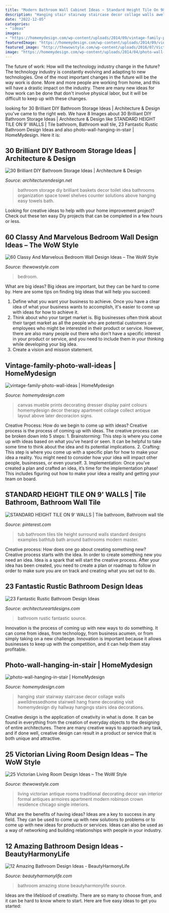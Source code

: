 ```yaml
---
title: "Modern Bathroom Wall Cabinet Ideas ~ Standard Height Tile On 9&#039; Walls"
description: "Hanging stair stairway staircase decor collage walls awelldressedhome stairwell hang frame decorating visit homemydesign diy hallway hangings stairs idea decorations"
date: "2022-12-05"
categories:
- "ideas"
images:
- "https://homemydesign.com/wp-content/uploads/2014/09/vintage-family-photo-wall-ideas.jpg"
featuredImage: "https://homemydesign.com/wp-content/uploads/2014/09/vintage-family-photo-wall-ideas.jpg"
featured_image: "http://thewowstyle.com/wp-content/uploads/2016/07/Victorian-Living-Room-Decorating-Ideas.jpg"
image: "https://homemydesign.com/wp-content/uploads/2014/04/photo-wall-hanging-in-stair.jpg"
---
```



The future of work: How will the technology industry change in the future?
The technology industry is constantly evolving and adapting to new technologies. One of the most important changes in the future will be the way work is done. More and more people are working from home, and this will have a drastic impact on the industry. There are many new ideas for how work can be done that don't involve physical labor, but it will be difficult to keep up with these changes.

	

		
looking for 30 Brilliant DIY Bathroom Storage Ideas | Architecture &amp; Design you've came to the right web. We have 8 Images about 30 Brilliant DIY Bathroom Storage Ideas | Architecture &amp; Design like STANDARD HEIGHT TILE ON 9&#039; WALLS | Tile bathroom, Bathroom wall tile, 23 Fantastic Rustic Bathroom Design Ideas and also photo-wall-hanging-in-stair | HomeMydesign. Here it is:
		
    
## 30 Brilliant DIY Bathroom Storage Ideas | Architecture &amp; Design

<img loading=lazy src="http://cdn.architecturendesign.net/wp-content/uploads/2014/08/diy-bathroom-storage-ideas-2.jpg" onerror="this.onerror=null;this.src='https://tse4.mm.bing.net/th?id=OIP.Q2RNy6xFFL_dVzWrGpe9MAHaLH&amp;pid=15.1';" alt="30 Brilliant DIY Bathroom Storage Ideas | Architecture &amp; Design">

_Source: architecturendesign.net_

>bathroom storage diy brilliant baskets decor toilet idea bathrooms organization space towel shelves counter solutions above hanging easy towels bath. 

	

Looking for creative ideas to help with your home improvement project? Check out these ten easy Diy projects that can be completed in a few hours or less.

    
## 60 Classy And Marvelous Bedroom Wall Design Ideas – The WoW Style

<img loading=lazy src="http://thewowstyle.com/wp-content/uploads/2016/08/Green-and-Black-Bedroom-Wall-Ideas.jpg" onerror="this.onerror=null;this.src='https://tse1.mm.bing.net/th?id=OIP.xxxPNk6CKttyUHXiWRDXJwHaJ4&amp;pid=15.1';" alt="60 Classy And Marvelous Bedroom Wall Design Ideas – The WoW Style">

_Source: thewowstyle.com_

>bedroom. 

	

What are big ideas?
Big ideas are important, but they can be hard to come by. Here are some tips on finding big ideas that will help you succeed: 
1. Define what you want your business to achieve. Once you have a clear idea of what your business wants to accomplish, it's easier to come up with ideas for how to achieve it. 
2. Think about who your target market is. Big businesses often think about their target market as all the people who are potential customers or employees who might be interested in their product or service. However, there are also many people out there who don't have a specific interest in your product or service, and you need to include them in your thinking while developing your big idea. 
3. Create a vision and mission statement.

    
## Vintage-family-photo-wall-ideas | HomeMydesign

<img loading=lazy src="https://homemydesign.com/wp-content/uploads/2014/09/vintage-family-photo-wall-ideas.jpg" onerror="this.onerror=null;this.src='https://tse4.mm.bing.net/th?id=OIP.nKxM_zZkYeDTL3TlyhCWhgHaJ6&amp;pid=15.1';" alt="vintage-family-photo-wall-ideas | HomeMydesign">

_Source: homemydesign.com_

>canvas mueble prints decorating dresser display paint colours homemydesign decor therapy apartment collage collect antique layout above later decoracion signs. 

	

Creative Process: How do we begin to come up with ideas?
Creative process is the process of coming up with ideas. The creative process can be broken down into 5 steps: 1. Brainstorming: This step is where you come up with ideas based on what you’ve heard or seen. It can be helpful to take some time to think about the idea and its potential implications. 2. Crafting: This step is where you come up with a specific plan for how to make your idea a reality. You might need to consider how your idea will impact other people, businesses, or even yourself. 3. Implementation: Once you’ve created a plan and crafted an idea, it’s time for the implementation phase! This includes figuring out how to make your idea a reality and getting your team on board. 
    
## STANDARD HEIGHT TILE ON 9&#039; WALLS | Tile Bathroom, Bathroom Wall Tile

<img loading=lazy src="https://i.pinimg.com/736x/a6/d3/9d/a6d39d925e9fab59597008cfa4edd35e.jpg" onerror="this.onerror=null;this.src='https://tse1.mm.bing.net/th?id=OIP.dVnOyOamFbsLK3S0le3v6gHaJ3&amp;pid=15.1';" alt="STANDARD HEIGHT TILE ON 9&#039; WALLS | Tile bathroom, Bathroom wall tile">

_Source: pinterest.com_

>tub bathroom tiles tile height surround walls standard designs examples bathtub bath around bathrooms modern master. 

	

Creative process: How does one go about creating something new?
Creative process starts with the idea. In order to create something new you need an idea. Idea is a spark that will start the creative process. After your idea has been created, you need to create a plan or roadmap to follow in order to make sure you are on track and creating what you set out to do.

    
## 23 Fantastic Rustic Bathroom Design Ideas

<img loading=lazy src="https://www.architectureartdesigns.com/wp-content/uploads/2013/09/174.jpg" onerror="this.onerror=null;this.src='https://tse1.mm.bing.net/th?id=OIP.zVoRnO41JDIfKSajvr8YWwHaJ7&amp;pid=15.1';" alt="23 Fantastic Rustic Bathroom Design Ideas">

_Source: architectureartdesigns.com_

>bathroom rustic fantastic source. 

	

Innovation is the process of coming up with new ways to do something. It can come from ideas, from technology, from business acumen, or from simply taking on a new challenge. Innovation is important because it allows businesses to keep up with the competition, and it can help them stay profitable.

    
## Photo-wall-hanging-in-stair | HomeMydesign

<img loading=lazy src="https://homemydesign.com/wp-content/uploads/2014/04/photo-wall-hanging-in-stair.jpg" onerror="this.onerror=null;this.src='https://tse1.mm.bing.net/th?id=OIP.CtpVlHawtyy8em6rEBGwRgHaJ4&amp;pid=15.1';" alt="photo-wall-hanging-in-stair | HomeMydesign">

_Source: homemydesign.com_

>hanging stair stairway staircase decor collage walls awelldressedhome stairwell hang frame decorating visit homemydesign diy hallway hangings stairs idea decorations. 

	

Creative design is the application of creativity in what is done. It can be found in everything from the creation of everyday objects to the designing of entire architectures. There are many creative ways to approach any task, and if done well, creative design can result in a product or service that is both unique and attractive.

    
## 25 Victorian Living Room Design Ideas – The WoW Style

<img loading=lazy src="http://thewowstyle.com/wp-content/uploads/2016/07/Victorian-Living-Room-Decorating-Ideas.jpg" onerror="this.onerror=null;this.src='https://tse1.mm.bing.net/th?id=OIP.BNJds7GFZAhNcwSkXxiLJgHaLH&amp;pid=15.1';" alt="25 Victorian Living Room Design Ideas – The WoW Style">

_Source: thewowstyle.com_

>living victorian antique rooms traditional decorating decor van interior formal antiques armoires apartment modern robinson crown residence chicago single interiors. 

	

What are the benefits of having ideas?
Ideas are a key to success in any field. They can be used to come up with new solutions to problems or to come up with new ideas for products or services. Ideas can also be used as a way of networking and building relationships with people in your industry.

    
## 12 Amazing Bathroom Design Ideas - BeautyHarmonyLife

<img loading=lazy src="https://beautyharmonylife.com/wp-content/uploads/2013/08/stone-bathroom-design-ideas-800x1203.jpg" onerror="this.onerror=null;this.src='https://tse2.mm.bing.net/th?id=OIP.6_yIDXccNkMZK7-koYROAQHaLI&amp;pid=15.1';" alt="12 Amazing Bathroom Design Ideas - BeautyHarmonyLife">

_Source: beautyharmonylife.com_

>bathroom amazing stone beautyharmonylife source. 

	

Ideas are the lifeblood of creativity. There are so many to choose from, and it can be hard to know where to start. Here are five easy ideas to get you started:

